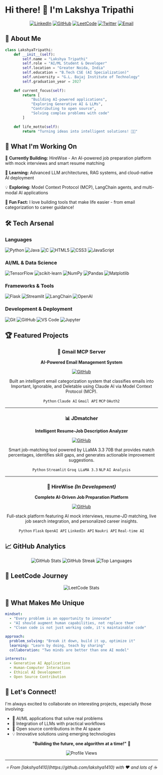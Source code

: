 # Hi there! 👋 I'm Lakshya Tripathi

<div align="center">
  

  [![LinkedIn](https://img.shields.io/badge/LinkedIn-0077B5?style=for-the-badge&logo=linkedin&logoColor=white)](https://linkedin.com/in/lakshyatripathi)
  [![GitHub](https://img.shields.io/badge/GitHub-100000?style=for-the-badge&logo=github&logoColor=white)](https://github.com/lakshya1410)
  [![LeetCode](https://img.shields.io/badge/LeetCode-FFA116?style=for-the-badge&logo=LeetCode&logoColor=black)](https://leetcode.com/u/lakshytripathi/)
  [![Twitter](https://img.shields.io/badge/Twitter-1DA1F2?style=for-the-badge&logo=twitter&logoColor=white)](https://x.com/is_lakshy)
  [![Email](https://img.shields.io/badge/Email-D14836?style=for-the-badge&logo=gmail&logoColor=white)](mailto:lakshyatripathiconnect@gmail.com)
  
</div>

## 🚀 About Me

```python
class LakshyaTripathi:
    def __init__(self):
        self.name = "Lakshya Tripathi"
        self.role = "AI/ML Student & Developer"
        self.location = "Greater Noida, India"
        self.education = "B.Tech CSE (AI Specialization)"
        self.university = "G.L. Bajaj Institute of Technology"
        self.graduation_year = 2027
        
    def current_focus(self):
        return [
            "Building AI-powered applications",
            "Exploring Generative AI & LLMs",
            "Contributing to open source",
            "Solving complex problems with code"
        ]
        
    def life_motto(self):
        return "Turning ideas into intelligent solutions! 🧠✨"
```

## 🎯 What I'm Working On

🔭 **Currently Building:** HireWise - An AI-powered job preparation platform with mock interviews and smart resume matching

🌱 **Learning:** Advanced LLM architectures, RAG systems, and cloud-native AI deployment

💡 **Exploring:** Model Context Protocol (MCP), LangChain agents, and multi-modal AI applications

🎪 **Fun Fact:** I love building tools that make life easier - from email categorization to career guidance!

## 🛠️ Tech Arsenal

### Languages
![Python](https://img.shields.io/badge/Python-3776AB?style=for-the-badge&logo=python&logoColor=white)
![Java](https://img.shields.io/badge/Java-ED8B00?style=for-the-badge&logo=java&logoColor=white)
![C](https://img.shields.io/badge/C-00599C?style=for-the-badge&logo=c&logoColor=white)
![HTML5](https://img.shields.io/badge/HTML5-E34F26?style=for-the-badge&logo=html5&logoColor=white)
![CSS3](https://img.shields.io/badge/CSS3-1572B6?style=for-the-badge&logo=css3&logoColor=white)
![JavaScript](https://img.shields.io/badge/JavaScript-F7DF1E?style=for-the-badge&logo=javascript&logoColor=black)

### AI/ML & Data Science
![TensorFlow](https://img.shields.io/badge/TensorFlow-FF6F00?style=for-the-badge&logo=tensorflow&logoColor=white)
![scikit-learn](https://img.shields.io/badge/scikit--learn-F7931E?style=for-the-badge&logo=scikit-learn&logoColor=white)
![NumPy](https://img.shields.io/badge/numpy-013243?style=for-the-badge&logo=numpy&logoColor=white)
![Pandas](https://img.shields.io/badge/pandas-150458?style=for-the-badge&logo=pandas&logoColor=white)
![Matplotlib](https://img.shields.io/badge/Matplotlib-11557c?style=for-the-badge)

### Frameworks & Tools
![Flask](https://img.shields.io/badge/Flask-000000?style=for-the-badge&logo=flask&logoColor=white)
![Streamlit](https://img.shields.io/badge/Streamlit-FF4B4B?style=for-the-badge&logo=streamlit&logoColor=white)
![LangChain](https://img.shields.io/badge/LangChain-121212?style=for-the-badge)
![OpenAI](https://img.shields.io/badge/OpenAI-412991?style=for-the-badge&logo=openai&logoColor=white)

### Development & Deployment
![Git](https://img.shields.io/badge/git-F05032?style=for-the-badge&logo=git&logoColor=white)
![GitHub](https://img.shields.io/badge/GitHub-100000?style=for-the-badge&logo=github&logoColor=white)
![VS Code](https://img.shields.io/badge/VS%20Code-0078d4?style=for-the-badge&logo=visual-studio-code&logoColor=white)
![Jupyter](https://img.shields.io/badge/Jupyter-F37626?style=for-the-badge&logo=jupyter&logoColor=white)

## 🏆 Featured Projects

<div align="center">

### 🤖 Gmail MCP Server
**AI-Powered Email Management System**

[![GitHub](https://img.shields.io/badge/View_Code-100000?style=for-the-badge&logo=github&logoColor=white)](https://github.com/lakshya1410)

Built an intelligent email categorization system that classifies emails into Important, Ignorable, and Deletable using Claude AI via Model Context Protocol (MCP).

`Python` `Claude AI` `Gmail API` `MCP` `OAuth2`

---

### 📊 JDmatcher
**Intelligent Resume-Job Description Analyzer**

[![GitHub](https://img.shields.io/badge/View_Code-100000?style=for-the-badge&logo=github&logoColor=white)](https://github.com/lakshya1410/JDmatcher)

Smart job-matching tool powered by LLaMA 3.3 70B that provides match percentages, identifies skill gaps, and generates actionable improvement suggestions.

`Python` `Streamlit` `Groq LLaMA 3.3` `NLP` `AI Analysis`

---

### 🎯 HireWise *(In Development)*
**Complete AI-Driven Job Preparation Platform**

[![GitHub](https://img.shields.io/badge/View_Code-100000?style=for-the-badge&logo=github&logoColor=white)](https://github.com/lakshya1410/HireWise)

Full-stack platform featuring AI mock interviews, resume-JD matching, live job search integration, and personalized career insights.

`Python` `Flask` `OpenAI API` `LinkedIn API` `Naukri API` `Real-time AI`

</div>

## 📈 GitHub Analytics

<div align="center">
  
  <img src="https://github-readme-stats.vercel.app/api?username=lakshya1410&show_icons=true&theme=tokyonight&hide_border=true&count_private=true" alt="GitHub Stats" />
  
  <img src="https://github-readme-streak-stats.herokuapp.com/?user=lakshya1410&theme=tokyonight&hide_border=true" alt="GitHub Streak" />
  
  <img src="https://github-readme-stats.vercel.app/api/top-langs/?username=lakshya1410&layout=compact&theme=tokyonight&hide_border=true" alt="Top Languages" />
  
</div>

## 🎯 LeetCode Journey

<div align="center">
  
  ![LeetCode Stats](https://leetcode.card.workers.dev/lakshytripathi?theme=dark&font=baloo&extension=null)
  
</div>

## 🌟 What Makes Me Unique

```yaml
mindset:
  - "Every problem is an opportunity to innovate"
  - "AI should augment human capabilities, not replace them"
  - "Clean code is not just working code, it's maintainable code"

approach:
  problem_solving: "Break it down, build it up, optimize it"
  learning: "Learn by doing, teach by sharing"
  collaboration: "Two minds are better than one AI model"

interests:
  - Generative AI Applications
  - Human-Computer Interaction
  - Ethical AI Development
  - Open Source Contribution
```

## 💬 Let's Connect!

I'm always excited to collaborate on interesting projects, especially those involving:
- 🤖 AI/ML applications that solve real problems
- 🔗 Integration of LLMs with practical workflows
- 🚀 Open source contributions in the AI space
- 💡 Innovative solutions using emerging technologies

<div align="center">
  
  **"Building the future, one algorithm at a time!"** 🚀
  
  ![Profile Views](https://komarev.com/ghpvc/?username=lakshya1410&color=blueviolet&style=for-the-badge)
  
</div>

---

<div align="center">
  <i>⭐️ From [lakshya1410](https://github.com/lakshya1410) with ❤️ and lots of ☕</i>
</div>
